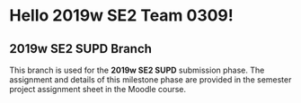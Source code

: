 # Hello 2019w SE2 Team 0309!

## 2019w SE2 SUPD Branch

This branch is used for the **2019w SE2 SUPD** submission phase.
The assignment and details of this milestone phase are provided in the semester project assignment sheet in the Moodle course.
